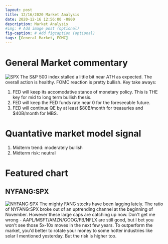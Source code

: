 ```yaml
---
layout: post
title: 12/16/2020 Market Analysis
date: 2020-12-16 12:56:00 -0800
description: Market Analysis
#img: # Add image post (optional)
fig-caption: # Add figcaption (optional)
tags: [General Market, FOMC]
---
```

# General Market commentary
![SPX]({{site.baseurl}}/assets/img/2020-12-16/SPX-d.jpg)
The S&P 500 index stalled a little bit near ATH as expected. The overall action is healthy. FOMC reaction is pretty bullish.
Key take aways:
1. FED will keep its accomodative stance of monetary policy. This is THE key for mid to long term bullish thesis.
2. FED will keep the FED funds rate near 0 for the foreseeable future.
3. FED will continue QE by at least $80B/month for treasuries and $40B/month for MBS.

# Quantative market model signal
1. Midterm trend: moderately bullish
2. Midterm risk: neutral

# Featured chart
## NYFANG:SPX
![NYFANG:SPX]({{site.baseurl}}/assets/img/2020-12-16/NYFANG-SPX-d.jpg)
The mighty FANG stocks have been lagging lately. The ratio of NYFANG:SPX broke out of an uptrending channel at the beginning of November.
However these large caps are catching up now. Don't get me wrong - AAPL/MSFT/AMZN/GOOG/FB/NFLX are still good, but I bet you won't see those 5x-10x moves in the next few years.
To outperform the market, you'd better to rotate your money to some hotter industries like solar I mentioned yesterday. But the risk is higher too.
